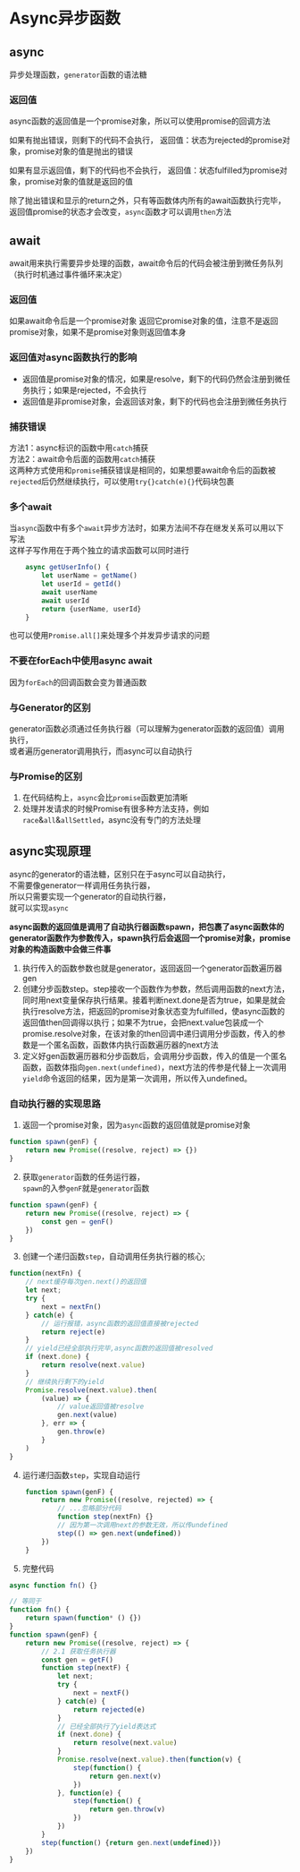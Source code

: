 # Async异步函数

## async
异步处理函数，`generator`函数的语法糖

### 返回值
async函数的返回值是一个promise对象，所以可以使用promise的回调方法<br />

如果有抛出错误，则剩下的代码不会执行，
返回值：状态为rejected的promise对象，promise对象的值是抛出的错误

如果有显示返回值，剩下的代码也不会执行，
返回值：状态fulfilled为promise对象，promise对象的值就是返回的值

除了抛出错误和显示的return之外，只有等函数体内所有的await函数执行完毕，
返回值promise的状态才会改变，`async`函数才可以调用`then`方法

## await
await用来执行需要异步处理的函数，await命令后的代码会被注册到微任务队列（执行时机通过事件循环来决定）
### 返回值
如果await命令后是一个promise对象 返回它promise对象的值，注意不是返回promise对象，如果不是promise对象则返回值本身

### 返回值对async函数执行的影响
- 返回值是promise对象的情况，如果是resolve，剩下的代码仍然会注册到微任务执行；如果是rejected，不会执行
- 返回值是非promise对象，会返回该对象，剩下的代码也会注册到微任务执行

### 捕获错误
方法1：async标识的函数中用`catch`捕获<br />
方法2：await命令后面的函数用`catch`捕获<br />
这两种方式使用和`promise`捕获错误是相同的，如果想要await命令后的函数被`rejected`后仍然继续执行，可以使用`try{}catch(e){}`代码块包裹

### 多个await
当`async`函数中有多个`await`异步方法时，如果方法间不存在继发关系可以用以下写法 <br />
这样子写作用在于两个独立的请求函数可以同时进行
```javascript
    async getUserInfo() {
        let userName = getName()
        let userId = getId()
        await userName
        await userId
        return {userName, userId}
    }
```
也可以使用`Promise.all[]`来处理多个并发异步请求的问题

### 不要在forEach中使用async await
因为`forEach`的回调函数会变为普通函数

### 与Generator的区别
generator函数必须通过任务执行器（可以理解为generator函数的返回值）调用执行，<br/>
或者遍历generator调用执行，而async可以自动执行

### 与Promise的区别
1. 在代码结构上，`async`会比`promise`函数更加清晰
2. 处理并发请求的时候Promise有很多种方法支持，例如`race`&`all`&`allSettled`，async没有专门的方法处理

## async实现原理
async的generator的语法糖，区别只在于async可以自动执行，<br/>
不需要像generator一样调用任务执行器，<br/>
所以只需要实现一个generator的自动执行器，<br/>
就可以实现`async`

**async函数的返回值是调用了自动执行器函数spawn，把包裹了async函数体的generator函数作为参数传入，spawn执行后会返回一个promise对象，promise对象的构造函数中会做三件事**
1. 执行传入的函数参数也就是generator，返回返回一个generator函数遍历器gen
2. 创建分步函数step。step接收一个函数作为参数，然后调用函数的next方法，同时用next变量保存执行结果。接着判断next.done是否为true，如果是就会执行resolve方法，把返回的promise对象状态变为fulfilled，使async函数的返回值then回调得以执行；如果不为true，会把next.value包装成一个promise.resolve对象，在该对象的then回调中递归调用分步函数，传入的参数是一个匿名函数，函数体内执行函数遍历器的next方法
3. 定义好gen函数遍历器和分步函数后，会调用分步函数，传入的值是一个匿名函数，函数体指向`gen.next(undefined)`，next方法的传参是代替上一次调用`yield`命令返回的结果，因为是第一次调用，所以传入undefined。
### 自动执行器的实现思路
1. 返回一个promise对象，因为`async`函数的返回值就是promise对象
```javascript
function spawn(genF) {
    return new Promise((resolve, reject) => {})
}
```
2. 获取`generator`函数的任务运行器，<br/>
`spawn`的入参`genF`就是`generator`函数
```javascript
function spawn(genF) {
    return new Promise((resolve, reject) => {
        const gen = genF()
    }) 
}
```

3. 创建一个递归函数`step`，自动调用任务执行器的核心;
```javascript
function(nextFn) {
    // next缓存每次gen.next()的返回值 
    let next;
    try {
        next = nextFn()
    } catch(e) {
        // 运行报错，async函数的返回值直接被rejected
        return reject(e)
    }
    // yield已经全部执行完毕,async函数的返回值被resolved
    if (next.done) {
        return resolve(next.value)
    }
    // 继续执行剩下的yield
    Promise.resolve(next.value).then(
        (value) => {
            // value返回值被resolve
            gen.next(value)
        }, err => {
            gen.throw(e)
        }
    )
}
```
4. 运行递归函数`step`，实现自动运行
```javascript
    function spawn(genF) {
        return new Promise((resolve, rejected) => {
            // ...忽略部分代码
            function step(nextFn) {}
            // 因为第一次调用next的参数无效，所以传undefined
            step(() => gen.next(undefined))
        })
    }
```

5. 完整代码
```javascript
async function fn() {}

// 等同于
function fn() {
    return spawn(function* () {})
}
function spawn(genF) {
    return new Promise((resolve, reject) => {
        // 2.1 获取任务执行器
        const gen = getF()
        function step(nextF) {
            let next;
            try {
                next = nextF()
            } catch(e) {
                return rejected(e)
            }
            // 已经全部执行了yield表达式
            if (next.done) {
                return resolve(next.value)
            }
            Promise.resolve(next.value).then(function(v) {
                step(function() {
                    return gen.next(v)
                })
            }, function(e) {
                step(function() {
                    return gen.throw(v)
                })
            })
        }
        step(function() {return gen.next(undefined)})
    })
}
```